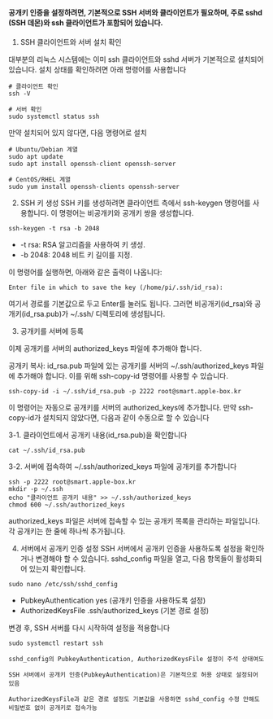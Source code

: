#### 공개키 인증을 설정하려면, 기본적으로 SSH 서버와 클라이언트가 필요하며, 주로 sshd (SSH 데몬)와 ssh 클라이언트가 포함되어 있습니다.


1. SSH 클라이언트와 서버 설치 확인


대부분의 리눅스 시스템에는 이미 ssh 클라이언트와 sshd 서버가 기본적으로 설치되어 있습니다.
설치 상태를 확인하려면 아래 명령어를 사용합니다
```less
# 클라이언트 확인
ssh -V

# 서버 확인
sudo systemctl status ssh
```

만약 설치되어 있지 않다면, 다음 명령어로 설치
```less
# Ubuntu/Debian 계열
sudo apt update
sudo apt install openssh-client openssh-server

# CentOS/RHEL 계열
sudo yum install openssh-clients openssh-server
```

2. SSH 키 생성
SSH 키를 생성하려면 클라이언트 측에서 ssh-keygen 명령어를 사용합니다. 이 명령어는 비공개키와 공개키 쌍을 생성합니다.
```
ssh-keygen -t rsa -b 2048
```
- -t rsa: RSA 알고리즘을 사용하여 키 생성.
- -b 2048: 2048 비트 키 길이를 지정.


이 명령어를 실행하면, 아래와 같은 출력이 나옵니다:
```
Enter file in which to save the key (/home/pi/.ssh/id_rsa):
```

여기서 경로를 기본값으로 두고 Enter를 눌러도 됩니다.
그러면 비공개키(id_rsa)와 공개키(id_rsa.pub)가 ~/.ssh/ 디렉토리에 생성됩니다.


3. 공개키를 서버에 등록

이제 공개키를 서버의 authorized_keys 파일에 추가해야 합니다.

공개키 복사: id_rsa.pub 파일에 있는 공개키를 서버의 ~/.ssh/authorized_keys 파일에 추가해야 합니다.
이를 위해 ssh-copy-id 명령어를 사용할 수 있습니다.
```less
ssh-copy-id -i ~/.ssh/id_rsa.pub -p 2222 root@smart.apple-box.kr
```

이 명령어는 자동으로 공개키를 서버의 authorized_keys에 추가합니다.
만약 ssh-copy-id가 설치되지 않았다면, 다음과 같이 수동으로 할 수 있습니다


3-1. 클라이언트에서 공개키 내용(id_rsa.pub)을 확인합니다
```less
cat ~/.ssh/id_rsa.pub
```

3-2. 서버에 접속하여 ~/.ssh/authorized_keys 파일에 공개키를 추가합니다
```less
ssh -p 2222 root@smart.apple-box.kr
mkdir -p ~/.ssh
echo "클라이언트 공개키 내용" >> ~/.ssh/authorized_keys
chmod 600 ~/.ssh/authorized_keys
```
authorized_keys 파일은 서버에 접속할 수 있는 공개키 목록을 관리하는 파일입니다.
각 공개키는 한 줄에 하나씩 추가됩니다.


4. 서버에서 공개키 인증 설정
SSH 서버에서 공개키 인증을 사용하도록 설정을 확인하거나 변경해야 할 수 있습니다. sshd_config 파일을 열고, 다음 항목들이 활성화되어 있는지 확인합니다.

```less
sudo nano /etc/ssh/sshd_config
```
- PubkeyAuthentication yes (공개키 인증을 사용하도록 설정)
- AuthorizedKeysFile .ssh/authorized_keys (기본 경로 설정)


변경 후, SSH 서버를 다시 시작하여 설정을 적용합니다
```less
sudo systemctl restart ssh
```
```less
sshd_config의 PubkeyAuthentication, AuthorizedKeysFile 설정이 주석 상태여도

SSH 서버에서 공개키 인증(PubkeyAuthentication)은 기본적으로 허용 상태로 설정되어 있음

AuthorizedKeysFile과 같은 경로 설정도 기본값을 사용하면 sshd_config 수정 안해도 비밀번호 없이 공개키로 접속가능
```


